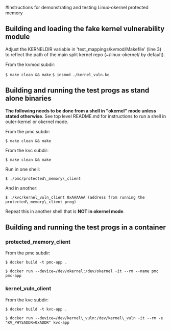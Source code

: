 #Instructions for demonstrating and testing Linux-okernel protected memory

## Building and loading the fake kernel vulnerability module

Adjust the KERNELDIR variable in 'test_mappings/kvmod/Makefile' (line
3) to reflect the path of the main split kernel repo (~/linux-okernel/
by default).

From the kvmod subdir:

`$ make clean && make`
`$ insmod ./kernel_vuln.ko`


## Building and running the test progs as stand alone binaries

**The following needs to be done from a shell in "okernel" mode unless
 stated otherwise**. See top level README.md for instructions to run a
 shell in outer-kernel or okernel mode.

From the pmc subdir:

`$ make clean && make`

From the kvc subdir:

`$ make clean && make`

Run in one shell:

`$ ./pmc/protected\_memory\_client`

And in another:

`$ ./kvc/kernel_vuln_client 0xAAAAAA (address from running the protected\_memory\_client prog)`

Repeat this in another shell that is **NOT in okernel mode**.


## Building and running the test progs in a container

### protected\_memory\_client

From the pmc subdir:

`$ docker build -t pmc-app .`

`$ docker run --device=/dev/okernel:/dev/okernel -it --rm --name pmc pmc-app`

### kernel\_vuln\_client

From the kvc subdir:

`$ docker build -t kvc-app .`

`$ docker run --device=/dev/kernel\_vuln:/dev/kernel\_vuln -it --rm -e "KV_PHYSADDR=0xADDR" kvc-app`
